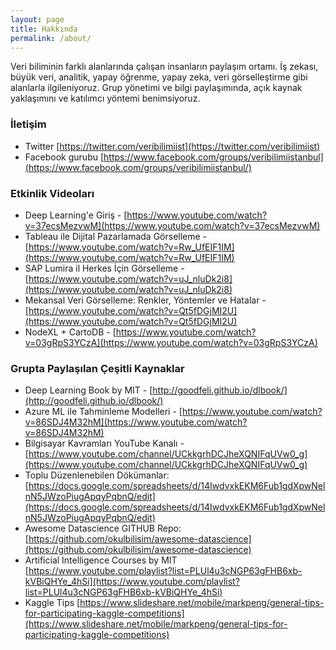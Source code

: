 ```yaml
---
layout: page
title: Hakkında
permalink: /about/
---
```


Veri biliminin farklı alanlarında çalışan insanların paylaşım ortamı.
İş zekası, büyük veri, analitik, yapay öğrenme, yapay zeka, veri görselleştirme gibi alanlarla ilgileniyoruz.
Grup yönetimi ve bilgi paylaşımında, açık kaynak yaklaşımını ve katılımcı yöntemi benimsiyoruz.



### İletişim
* Twitter [https://twitter.com/veribilimiist](https://twitter.com/veribilimiist)
* Facebook gurubu [https://www.facebook.com/groups/veribilimiistanbul](https://www.facebook.com/groups/veribilimiistanbul/)

### Etkinlik Videoları
* Deep Learning'e Giriş - [https://www.youtube.com/watch?v=37ecsMezvwM](https://www.youtube.com/watch?v=37ecsMezvwM)
* Tableau ile Dijital Pazarlamada Görselleme - [https://www.youtube.com/watch?v=Rw_UfEIF1IM](https://www.youtube.com/watch?v=Rw_UfEIF1IM)
* SAP Lumira il Herkes İçin Görselleme - [https://www.youtube.com/watch?v=uJ_nluDk2i8](https://www.youtube.com/watch?v=uJ_nluDk2i8)
* Mekansal Veri Görselleme: Renkler, Yöntemler ve Hatalar - [https://www.youtube.com/watch?v=Qt5fDGjMI2U](https://www.youtube.com/watch?v=Qt5fDGjMI2U)
* NodeXL + CartoDB - [https://www.youtube.com/watch?v=03gRpS3YCzA](https://www.youtube.com/watch?v=03gRpS3YCzA)

### Grupta Paylaşılan Çeşitli Kaynaklar
 * Deep Learning Book by MIT - [http://goodfeli.github.io/dlbook/](http://goodfeli.github.io/dlbook/)
 * Azure ML ile Tahminleme Modelleri - [https://www.youtube.com/watch?v=86SDJ4M32hM](https://www.youtube.com/watch?v=86SDJ4M32hM)
 * Bilgisayar Kavramları YouTube Kanalı - [https://www.youtube.com/channel/UCkkgrhDCJheXQNIFqUVw0_g](https://www.youtube.com/channel/UCkkgrhDCJheXQNIFqUVw0_g)
 * Toplu Düzenlenebilen Dökümanlar: [https://docs.google.com/spreadsheets/d/14IwdvxkEKM6Fub1gdXpwNelnN5JWzoPiugApqyPqbnQ/edit](https://docs.google.com/spreadsheets/d/14IwdvxkEKM6Fub1gdXpwNelnN5JWzoPiugApqyPqbnQ/edit)
 * Awesome Datascience GITHUB Repo: [https://github.com/okulbilisim/awesome-datascience](https://github.com/okulbilisim/awesome-datascience)
 * Artificial Intelligence Courses by MIT [https://www.youtube.com/playlist?list=PLUl4u3cNGP63gFHB6xb-kVBiQHYe_4hSi](https://www.youtube.com/playlist?list=PLUl4u3cNGP63gFHB6xb-kVBiQHYe_4hSi)
 * Kaggle Tips [https://www.slideshare.net/mobile/markpeng/general-tips-for-participating-kaggle-competitions](https://www.slideshare.net/mobile/markpeng/general-tips-for-participating-kaggle-competitions)
